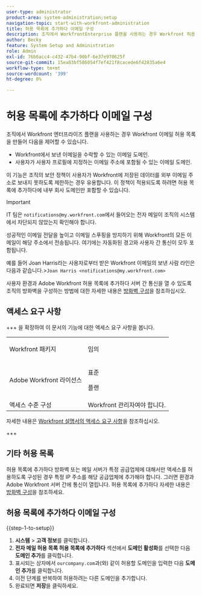 ```yaml
---
user-type: administrator
product-area: system-administration;setup
navigation-topic: start-with-workfront-administration
title: 허용 목록에 추가하다 이메일 구성
description: 조직에서 WorkfrontEnterprise 플랜을 사용하는 경우 Workfront 허용 목록에 추가하다 이메일 도메인을 만들어 Workfront에서 보낸 이메일을 수락할 수 있는 이메일 도메인과 사용자가 사용자 프로필에 지정한 이메일 주소에 있을 수 있는 이메일 도메인을 제어할 수 있습니다. 이 기능은 조직의 보안 정책이 사용자가 Workfront에 저장된 데이터를 외부 이메일 주소로 보내지 못하도록 제한하는 경우 유용합니다. 이 정책이 적용되도록 하려면 허용 목록에 추가하다에 내부 회사 도메인만 포함할 수 있습니다.
author: Becky
feature: System Setup and Administration
role: Admin
exl-id: 76b6acc4-c432-47b4-90bf-6e37e970625f
source-git-commit: 15ea03bf586054f7ef421f8cacede6f42835a6e4
workflow-type: tm+mt
source-wordcount: '399'
ht-degree: 0%

---
```


# 허용 목록에 추가하다 이메일 구성

조직에서 Workfront 엔터프라이즈 플랜을 사용하는 경우 Workfront 이메일 허용 목록을 만들어 다음을 제어할 수 있습니다.

* Workfront에서 보낸 이메일을 수락할 수 있는 이메일 도메인.
* 사용자가 사용자 프로필에 지정하는 이메일 주소에 포함될 수 있는 이메일 도메인.

이 기능은 조직의 보안 정책이 사용자가 Workfront에 저장된 데이터를 외부 이메일 주소로 보내지 못하도록 제한하는 경우 유용합니다. 이 정책이 적용되도록 하려면 허용 목록에 추가하다에 내부 회사 도메인만 포함할 수 있습니다.

>[!IMPORTANT]
>
>IT 팀은 `notifications@my.workfront.com`에서 들어오는 전자 메일이 조직의 시스템에서 차단되지 않았는지 확인해야 합니다.
>
>성공적인 이메일 전달을 높이고 이메일 스푸핑을 방지하기 위해 Workfront의 모든 이메일이 해당 주소에서 전송됩니다. 여기에는 자동화된 경고와 사용자 간 통신이 모두 포함됩니다.
>
>예를 들어 Joan Harris라는 사용자로부터 받은 Workfront 이메일의 보낸 사람 라인은 다음과 같습니다.
>&#x200B;>`Joan Harris <notifications@my.workfront.com>`

사용자 환경과 Adobe Workfront 허용 목록에 추가하다 서버 간 통신을 열 수 있도록 조직의 방화벽을 구성하는 방법에 대한 자세한 내용은 [방화벽 구성](../../administration-and-setup/get-started-wf-administration/configure-your-firewall.md)을 참조하십시오.

## 액세스 요구 사항

+++ 을 확장하여 이 문서의 기능에 대한 액세스 요구 사항을 봅니다.

<table style="table-layout:auto"> 
 <col> 
 <col> 
 <tbody> 
  <tr> 
   <td role="rowheader">Workfront 패키지</td> 
   <td><p>임의</p></td> 
  </tr> 
  <tr> 
   <td role="rowheader">Adobe Workfront 라이선스</td> 
   <td><p>표준</p> <p>플랜</p></td> 
  </tr> 
  <tr> 
   <td role="rowheader">액세스 수준 구성</td> 
   <td>Workfront 관리자여야 합니다. </td> 
  </tr> 
 </tbody> 
</table>

자세한 내용은 [Workfront 설명서의 액세스 요구 사항](/help/quicksilver/administration-and-setup/add-users/access-levels-and-object-permissions/access-level-requirements-in-documentation.md)을 참조하십시오.

+++

## 기타 허용 목록

허용 목록에 추가하다 방화벽 또는 메일 서버가 특정 공급업체에 대해서만 액세스를 허용하도록 구성된 경우 특정 IP 주소를 해당 공급업체에 추가해야 합니다. 그러면 환경과 Adobe Workfront 서버 간에 통신이 열립니다. 허용 목록에 추가하다 자세한 내용은 [방화벽 구성](../../administration-and-setup/get-started-wf-administration/configure-your-firewall.md)을 참조하세요.

## 허용 목록에 추가하다 이메일 구성

{{step-1-to-setup}}

1. **시스템** > **고객 정보**&#x200B;를 클릭합니다.
1. **전자 메일 허용 목록 허용 목록에 추가하다** 섹션에서 **도메인 활성화**&#x200B;를 선택한 다음 **도메인 추가**&#x200B;를 클릭합니다.
1. 표시되는 상자에서 `ourcompany.com`과(와) 같이 허용할 도메인을 입력한 다음 **도메인 추가**&#x200B;를 클릭합니다.
1. 이전 단계를 반복하여 허용하려는 다른 도메인을 추가합니다.
1. 완료되면 **저장**&#x200B;을 클릭하세요.

